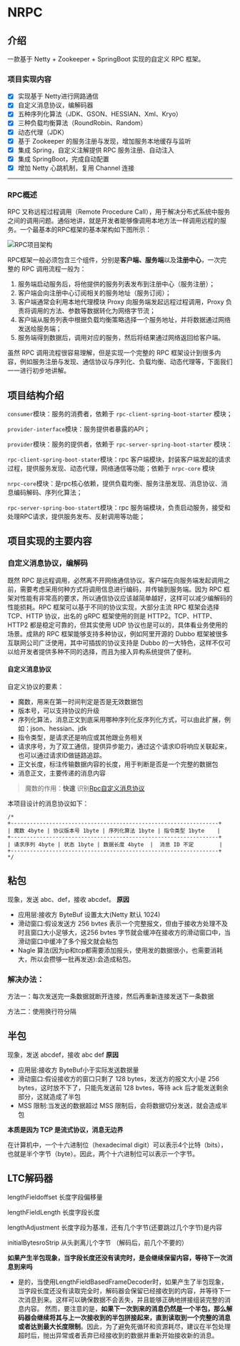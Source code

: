 # NRPC

## 介绍

一款基于 Netty + Zookeeper + SpringBoot 实现的自定义 RPC 框架。

### 项目实现内容

- [x] 实现基于 Netty进行网路通信
- [x] 自定义消息协议，编解码器
- [x] 五种序列化算法（JDK、GSON、HESSIAN、Xml、Kryo）
- [x] 三种负载均衡算法（RoundRobin、Random）
- [x] 动态代理（JDK）
- [x] 基于 Zookeeper 的服务注册与发现，增加服务本地缓存与监听
- [x] 集成 Spring，自定义注解提供 RPC 服务注册、自动注入
- [x] 集成 SpringBoot，完成自动配置
- [x] 增加 Netty 心跳机制，复用 Channel 连接

----
### RPC概述

RPC 又称远程过程调用（Remote Procedure Call），用于解决分布式系统中服务之间的调用问题。通俗地讲，就是开发者能够像调用本地方法一样调用远程的服务。一个最基本的RPC框架的基本架构如下图所示：

![RPC项目架构](image/基本流程图.png)

RPC框架一般必须包含三个组件，分别是**客户端、服务端**以及**注册中心**，一次完整的 RPC 调用流程一般为：

1. 服务端启动服务后，将他提供的服务列表发布到注册中心（服务注册）；
2. 客户端会向注册中心订阅相关的服务地址（服务订阅）；
3. 客户端通常会利用本地代理模块 Proxy 向服务端发起远程过程调用，Proxy 负责将调用的方法、参数等数据转化为网络字节流；
4. 客户端从服务列表中根据负载均衡策略选择一个服务地址，并将数据通过网络发送给服务端；
5. 服务端得到数据后，调用对应的服务，然后将结果通过网络返回给客户端。

虽然 RPC 调用流程很容易理解，但是实现一个完整的 RPC 框架设计到很多内容，例如服务注册与发现、通信协议与序列化、负载均衡、动态代理等，下面我们一一进行初步地讲解。

## 项目结构介绍


`consumer`模块：服务的消费者，依赖于 `rpc-client-spring-boot-starter` 模块；

`provider-interface`模块：服务提供者暴露的API；

`provider`模块：服务的提供者，依赖于 `rpc-server-spring-boot-starter` 模块：

`rpc-client-spring-boot-stater`模块：rpc 客户端模块，封装客户端发起的请求过程，提供服务发现、动态代理，网络通信等功能；依赖于 `nrpc-core` 模块

`nrpc-core`模块：是rpc核心依赖，提供负载均衡、服务注册发现、消息协议、消息编码解码、序列化算法；

`rpc-server-spring-boo-statert`模块：rpc 服务端模块，负责启动服务，接受和处理RPC请求，提供服务发布、反射调用等功能；

## 项目实现的主要内容

### 自定义消息协议，编解码

既然 RPC 是远程调用，必然离不开网络通信协议。客户端在向服务端发起调用之前，需要考虑采用何种方式将调用信息进行编码，并传输到服务端。因为 RPC 框架对性能有非常高的要求，所以通信协议应该越简单越好，这样可以减少编解码的性能损耗。RPC 框架可以基于不同的协议实现，大部分主流 RPC 框架会选择 TCP、HTTP 协议，出名的 gRPC 框架使用的则是 HTTP2。TCP、HTTP、HTTP2 都是稳定可靠的，但其实使用 UDP 协议也是可以的，具体看业务使用的场景。成熟的 RPC 框架能够支持多种协议，例如阿里开源的 Dubbo 框架被很多互联网公司广泛使用，其中可插拔的协议支持是 Dubbo 的一大特色，这样不仅可以给开发者提供多种不同的选择，而且为接入异构系统提供了便利。

#### 自定义消息协议

自定义协议的要素：

* 魔数，用来在第一时间判定是否是无效数据包
* 版本号，可以支持协议的升级
* 序列化算法，消息正文到底采用哪种序列化反序列化方式，可以由此扩展，例如：json、hessian、jdk
* 指令类型，是请求还是响应或其他跟业务相关
* 请求序号，为了双工通信，提供异步能力，通过这个请求ID将响应关联起来，也可以通过请求ID做链路追踪。
* 正文长度，标注传输数据内容的长度，用于判断是否是一个完整的数据包
* 消息正文，主要传递的消息内容

> 魔数的作用：**快速** 识别[Rpc自定义消息协议](https://blog.csdn.net/m0_62780474/article/details/136244222?csdn_share_tail=%7B%22type%22%3A%22blog%22%2C%22rType%22%3A%22article%22%2C%22rId%22%3A%22136244222%22%2C%22source%22%3A%22m0_62780474%22%7D)

本项目设计的消息协议如下：
```
/*
+-----------------------------------------------------------------+
| 魔数 4byte | 协议版本号 1byte | 序列化算法 1byte | 指令类型 1byte    |
+-----------------------------------------------------------------+
| 请求序列 4byte | 状态 1byte | 数据长度 4byte  |  消息 ID 不定        |
+-----------------------------------------------------------------+
*/
```
## 粘包

现象，发送 abc、def，接收 abcdef。
**原因**

- 应用层:接收方 ByteBuf 设置太大(Netty 默认 1024)
- 滑动窗口:假设发送方 256 bvtes 表示一个完整报文，但由于接收方处理不及时且窗口大小足够大，这256 bvtes 字节就会缓冲在接收方的滑动窗口中，当滑动窗口中缓冲了多个报文就会粘包
- Nagle 算法(因为ip和tcp都需要添加报头，使用发的数据很小，也需要消耗大，所以会攒够一批再发送):会造成粘包。

### 解决办法：

方法一：每次发送完一条数据就断开连接，然后再重新连接发送下一条数据

方法二：使用换行符分隔

## 半包

现象，发送 abcdef，接收 abc def
**原因**

- 应用层:接收方 ByteBuf小于实际发送数据量
- 滑动窗口:假设接收方的窗口只剩了 128 bytes，发送方的报文大小是 256 bytes，这时放不下了，只能先发送前 128 bvtes，等待 ack 后才能发送剩余部分，这就造成了半包
- MSS 限制:当发送的数据超过 MSS 限制后，会将数据切分发送，就会造成半包

**本质是因为 TCP 是流式协议，消息无边界**

在计算机中，一个十六进制位（hexadecimal digit）可以表示4个比特（bits），也就是半个字节（byte）。因此，两个十六进制位可以表示一个字节。


## LTC解码器


lengthFieldoffset 长度字段偏移量

lengthFieldLength 长度字段长度

lengthAdjustment 长度字段为基准，还有几个字节(还要跳过几个字节)是内容

initialBytesroStrip 从头剥离儿个字节 （解码后，前几个不要的）


**如果产生半包现象，当字段长度还没有读完时，是会继续保留内容，等待下一次消息到来吗**

- 是的，当使用LengthFieldBasedFrameDecoder时，如果产生了半包现象，当字段长度还没有读取完全时，解码器会保留已经接收到的内容，并等待下一次消息到来。这样可以确保数据不会丢失，并且能够正确地拼接组装完整的消息内容。
  然而，要注意的是，**如果下一次到来的消息仍然是一个半包，那么解码器会继续将其与上一次接收到的半包拼接起来，直到读取到一个完整的消息或者达到最大长度限制**。因此，为了避免死循环和资源耗尽，建议在半包处理超时后，抛出异常或者丢弃已经接收到的数据并重新开始接收新的消息。
